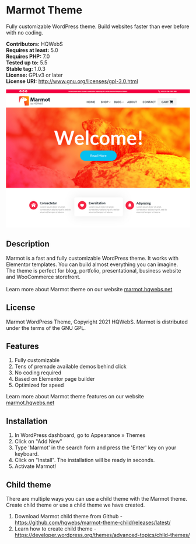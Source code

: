 # Marmot Theme
Fully customizable WordPress theme. Build websites faster than ever before with no coding.

<strong>Contributors:</strong> HQWebS<br>
<strong>Requires at least:</strong> 5.0<br>
<strong>Requires PHP:</strong> 7.0<br>
<strong>Tested up to:</strong> 5.5<br>
<strong>Stable tag:</strong> 1.0.3<br>
<strong>License:</strong> GPLv3 or later<br>
<strong>License URI:</strong> http://www.gnu.org/licenses/gpl-3.0.html<br>

<img src="https://github.com/hqwebs/marmot-theme/blob/main/screenshot.jpg">

<h2>Description</h2>
Marmot is a fast and fully customizable WordPress theme. It works with Elementor templates. You can build almost everything you can imagine.<br>
The theme is perfect for blog, portfolio, presentational, business website and WooCommerce storefront.<br>
<br>
Learn more about Marmot theme on our website <a href="http://marmot.hqwebs.net/">marmot.hqwebs.net</a>

<h2>License</h2>
Marmot WordPress Theme, Copyright 2021 HQWebS. Marmot is distributed under the terms of the GNU GPL.

<h2>Features</h2>
<ol>
  <li>Fully customizable</li>
  <li>Tens of premade available demos behind click</li>
  <li>No coding required</li>
  <li>Based on Elementor page builder</li>
  <li>Optimized for speed</li>
</ol>
Learn more about Marmot theme features on our website <a href="https://marmot.hqwebs.net/features/">marmot.hqwebs.net</a>

<h2>Installation</h2>

<ol>
<li>In WordPress dashboard, go to Appearance » Themes</li>
<li>Click on "Add New"</li>
<li>Type 'Marmot' in the search form and press the 'Enter' key on your keyboard.</li>
<li>Click on "Install". The installation will be ready in seconds.</li>
<li>Activate Marmot!</li>
</ol>

<h2>Child theme</h2>
There are multiple ways you can use a child theme with the Marmot theme. Create child theme or use a child theme we have created.
<ol>
  <li>Download Marmot child theme from Github - <a href="https://github.com/hqwebs/marmot-theme-child/releases/latest/">https://github.com/hqwebs/marmot-theme-child/releases/latest/</a></li>
  <li>Learn how to create child theme - <a href="https://developer.wordpress.org/themes/advanced-topics/child-themes/">https://developer.wordpress.org/themes/advanced-topics/child-themes/</a> </li>
</ol>
